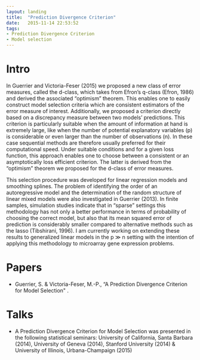 ```yaml
---
layout: landing
title:  "Prediction Divergence Criterion"
date:   2015-11-14 22:53:52
tags: 
- Prediction Divergence Criterion
- Model selection
---
```


# Intro
In Guerrier and Victoria-Feser (2015) we proposed a new class of error measures, called the d-class, which takes from Efron’s q-class (Efron, 1986) and derived the associated “optimism” theorem. This enables one to easily construct model selection criteria which are consistent estimators of the error measure of interest. Additionally, we proposed a criterion directly based on a discrepancy measure between two models’ predictions. This criterion is particularly suitable when the amount of information at hand is extremely large, like when the number of potential explanatory variables (p) is considerable or even larger than the number of observations (n). In these case sequential methods are therefore usually preferred for their computational speed. Under suitable conditions and for a given loss function, this approach enables one to choose between a consistent or an asymptotically loss efficient criterion. The latter is derived from the “optimism” theorem we proposed for the d-class of error measures.

This selection procedure was developed for linear regression models and smoothing splines. The problem of identifying the order of an autoregressive model and the determination of the random structure of linear mixed models were also investigated in Guerrier (2013). In finite samples, simulation studies indicate that in “sparse” settings this methodology has not only a better performance in terms of probability of choosing the correct model, but also that its mean squared error of prediction is considerably smaller compared to alternative methods such as the lasso (Tibshirani, 1996). I am currently working on extending these results to generalized linear models in the p ≫ n setting with the intention of applying this methodology to microarray gene expression problems.


# Papers

* Guerrier, S. & Victoria-Feser, M.-P., “A Prediction Divergence Criterion for Model
Selection" .

# Talks

* A Prediction Divergence Criterion for Model Selection was presented in the following statistical seminars: University of California, Santa Barbara (2014), University of Geneva (2014), Stanford University (2014) & University of Illinois, Urbana-Champaign (2015)


